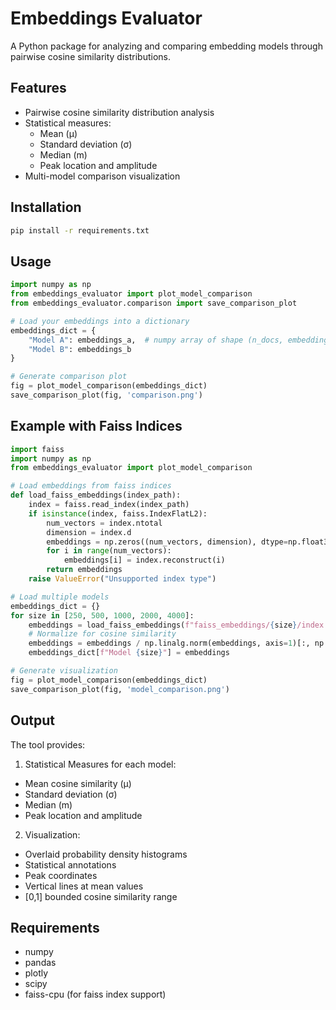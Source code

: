 # Embeddings Evaluator

A Python package for analyzing and comparing embedding models through pairwise cosine similarity distributions.

## Features

- Pairwise cosine similarity distribution analysis
- Statistical measures:
  * Mean (μ)
  * Standard deviation (σ)
  * Median (m)
  * Peak location and amplitude
- Multi-model comparison visualization

## Installation

```bash
pip install -r requirements.txt
```

## Usage

```python
import numpy as np
from embeddings_evaluator import plot_model_comparison
from embeddings_evaluator.comparison import save_comparison_plot

# Load your embeddings into a dictionary
embeddings_dict = {
    "Model A": embeddings_a,  # numpy array of shape (n_docs, embedding_dim)
    "Model B": embeddings_b
}

# Generate comparison plot
fig = plot_model_comparison(embeddings_dict)
save_comparison_plot(fig, 'comparison.png')
```

## Example with Faiss Indices

```python
import faiss
import numpy as np
from embeddings_evaluator import plot_model_comparison

# Load embeddings from faiss indices
def load_faiss_embeddings(index_path):
    index = faiss.read_index(index_path)
    if isinstance(index, faiss.IndexFlatL2):
        num_vectors = index.ntotal
        dimension = index.d
        embeddings = np.zeros((num_vectors, dimension), dtype=np.float32)
        for i in range(num_vectors):
            embeddings[i] = index.reconstruct(i)
        return embeddings
    raise ValueError("Unsupported index type")

# Load multiple models
embeddings_dict = {}
for size in [250, 500, 1000, 2000, 4000]:
    embeddings = load_faiss_embeddings(f"faiss_embeddings/{size}/index.faiss")
    # Normalize for cosine similarity
    embeddings = embeddings / np.linalg.norm(embeddings, axis=1)[:, np.newaxis]
    embeddings_dict[f"Model {size}"] = embeddings

# Generate visualization
fig = plot_model_comparison(embeddings_dict)
save_comparison_plot(fig, 'model_comparison.png')
```

## Output

The tool provides:

1. Statistical Measures for each model:
- Mean cosine similarity (μ)
- Standard deviation (σ)
- Median (m)
- Peak location and amplitude

2. Visualization:
- Overlaid probability density histograms
- Statistical annotations
- Peak coordinates
- Vertical lines at mean values
- [0,1] bounded cosine similarity range

## Requirements

- numpy
- pandas
- plotly
- scipy
- faiss-cpu (for faiss index support)
